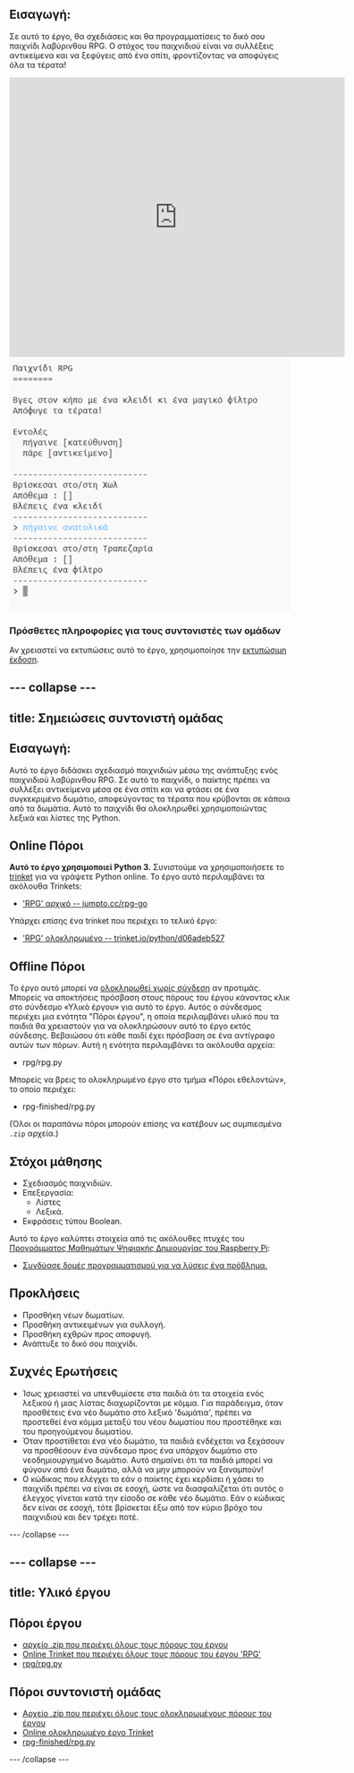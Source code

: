## Εισαγωγή:

Σε αυτό το έργο, θα σχεδιάσεις και θα προγραμματίσεις το δικό σου παιχνίδι λαβύρινθου RPG. Ο στόχος του παιχνιδιού είναι να συλλέξεις αντικείμενα και να ξεφύγεις από ένα σπίτι, φροντίζοντας να αποφύγεις όλα τα τέρατα!

<div class="trinket">
  <iframe src="https://trinket.io/embed/python/d06adeb527?outputOnly=true&start=result" width="600" height="500" frameborder="0" marginwidth="0" marginheight="0" allowfullscreen>
  </iframe>
  <img src="images/rpg-finished.png">
</div>

### Πρόσθετες πληροφορίες για τους συντονιστές των ομάδων

Αν χρειαστεί να εκτυπώσεις αυτό το έργο, χρησιμοποίησε την [εκτυπώσιμη έκδοση](https://projects.raspberrypi.org/en/projects/rpg/print).

## \--- collapse \---

## title: Σημειώσεις συντονιστή ομάδας

## Εισαγωγή:

Αυτό το έργο διδάσκει σχεδιασμό παιχνιδιών μέσω της ανάπτυξης ενός παιχνιδιού λαβύρινθου RPG. Σε αυτό το παιχνίδι, ο παίκτης πρέπει να συλλέξει αντικείμενα μέσα σε ένα σπίτι και να φτάσει σε ένα συγκεκριμένο δωμάτιο, αποφεύγοντας τα τέρατα που κρύβονται σε κάποια από τα δωμάτια. Αυτό το παιχνίδι θα ολοκληρωθεί χρησιμοποιώντας λεξικά και λίστες της Python.

## Online Πόροι

**Αυτό το έργο χρησιμοποιεί Python 3.** Συνιστούμε να χρησιμοποιήσετε το [trinket](https://trinket.io/) για να γράψετε Python online. Το έργο αυτό περιλαμβάνει τα ακόλουθα Trinkets:

+ ['RPG' αρχικό -- jumpto.cc/rpg-go](http://jumpto.cc/rpg-go)

Υπάρχει επίσης ένα trinket που περιέχει το τελικό έργο:

+ ['RPG' ολοκληρωμένο -- trinket.io/python/d06adeb527](https://trinket.io/python/d06adeb527)

## Offline Πόροι

Το έργο αυτό μπορεί να [ολοκληρωθεί χωρίς σύνδεση](https://www.codeclubprojects.org/en-GB/resources/python-working-offline/) αν προτιμάς. Μπορείς να αποκτήσεις πρόσβαση στους πόρους του έργου κάνοντας κλικ στο σύνδεσμο «Υλικό έργου» για αυτό το έργο. Αυτός ο σύνδεσμος περιέχει μια ενότητα "Πόροι έργου", η οποία περιλαμβάνει υλικό που τα παιδιά θα χρειαστούν για να ολοκληρώσουν αυτό το έργο εκτός σύνδεσης. Βεβαιώσου ότι κάθε παιδί έχει πρόσβαση σε ένα αντίγραφο αυτών των πόρων. Αυτή η ενότητα περιλαμβάνει τα ακόλουθα αρχεία:

+ rpg/rpg.py

Μπορείς να βρεις το ολοκληρωμένο έργο στο τμήμα «Πόροι εθελοντών», το οποίο περιέχει:

+ rpg-finished/rpg.py

(Όλοι οι παραπάνω πόροι μπορούν επίσης να κατέβουν ως συμπιεσμένα `.zip` αρχεία.)

## Στόχοι μάθησης

+ Σχεδιασμός παιχνιδιών.
+ Επεξεργασία: 
    + Λίστες
    + Λεξικά.
+ Εκφράσεις τύπου Boolean.

Αυτό το έργο καλύπτει στοιχεία από τις ακόλουθες πτυχές του [Προγράμματος Μαθημάτων Ψηφιακής Δημιουργίας του Raspberry Pi](http://rpf.io/curriculum):

+ [Συνδύασε δομές προγραμματισμού για να λύσεις ένα πρόβλημα.](https://www.raspberrypi.org/curriculum/programming/builder)

## Προκλήσεις

+ Προσθήκη νέων δωματίων.
+ Προσθήκη αντικειμένων για συλλογή.
+ Προσθήκη εχθρών προς αποφυγή.
+ Ανάπτυξε το δικό σου παιχνίδι.

## Συχνές Ερωτήσεις

+ Ίσως χρειαστεί να υπενθυμίσετε στα παιδιά ότι τα στοιχεία ενός λεξικού ή μιας λίστας διαχωρίζονται με κόμμα. Για παράδειγμα, όταν προσθέτεις ένα νέο δωμάτιο στο λεξικό 'δωμάτια', πρέπει να προστεθεί ένα κόμμα μεταξύ του νέου δωματίου που προστέθηκε και του προηγούμενου δωματίου.
+ Όταν προστίθεται ένα νέο δωμάτιο, τα παιδιά ενδέχεται να ξεχάσουν να προσθέσουν ένα σύνδεσμο προς ένα υπάρχον δωμάτιο στο νεοδημιουργημένο δωμάτιο. Αυτό σημαίνει ότι τα παιδιά μπορεί να φύγουν από ένα δωμάτιο, αλλά να μην μπορούν να ξαναμπούν!
+ Ο κώδικας που ελέγχει το εάν ο παίκτης έχει κερδίσει ή χάσει το παιχνίδι πρέπει να είναι σε εσοχή, ώστε να διασφαλίζεται ότι αυτός ο έλεγχος γίνεται κατά την είσοδο σε κάθε νέο δωμάτιο. Εάν ο κώδικας δεν είναι σε εσοχή, τότε βρίσκεται έξω από τον κύριο βρόχο του παιχνιδιού και δεν τρέχει ποτέ.

\--- /collapse \---

## \--- collapse \---

## title: Υλικό έργου

## Πόροι έργου

+ [αρχείο .zip που περιέχει όλους τους πόρους του έργου](resources/rpg-project-resources.zip)
+ [Online Trinket που περιέχει όλους τους πόρους του έργου 'RPG'](http://jumpto.cc/rpg-go)
+ [rpg/rpg.py](resources/rpg-rpg.py)

## Πόροι συντονιστή ομάδας

+ [Αρχείο .zip που περιέχει όλους τους ολοκληρωμένους πόρους του έργου](resources/rpg-volunteer-resources.zip)
+ [Online ολοκληρωμένο έργο Trinket](https://trinket.io/python/d06adeb527)
+ [rpg-finished/rpg.py](resources/rpg-finished-rpg.py)

\--- /collapse \---